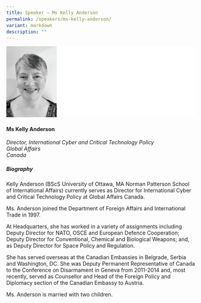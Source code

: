 ```yaml
---
title: Speaker – Ms Kelly Anderson
permalink: /speakers/ms-kelly-anderson/
variant: markdown
description: ""
---
```

![](/images/2024%20speakers/Kelly_Anderson.png)
#### **Ms Kelly Anderson**

*Director, International Cyber and Critical Technology Policy <br>
 Global Affairs <br> Canada*
 
##### **Biography**
Kelly Anderson (BScS University of Ottawa, MA Norman Patterson School of International Affairs) currently serves as Director for International Cyber and Critical Technology Policy at Global Affairs Canada.

Ms. Anderson joined the Department of Foreign Affairs and International Trade in 1997.

At Headquarters, she has worked in a variety of assignments including Deputy Director for NATO, OSCE and European Defence Cooperation; Deputy Director for Conventional, Chemical and Biological Weapons; and, as Deputy Director for Space Policy and Regulation.

She has served overseas at the Canadian Embassies in Belgrade, Serbia and Washington, DC.  She was Deputy Permanent Representative of Canada to the Conference on Disarmament in Geneva from 2011-2014 and, most recently, served as Counsellor and Head of the Foreign Policy and Diplomacy section of the Canadian Embassy to Austria.  

Ms. Anderson is married with two children.